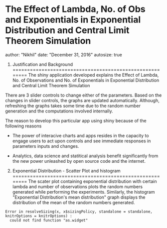 The Effect of Lambda, No. of Obs and Exponentials in Exponential Distribution and Central Limit Theorem Simulation
========================================================
author: "Nikhil"
date: "December 31, 2016"
autosize: true



1. Justification and Background
========================================================
The shiny application developed explains the Effect of Lambda, No. of Observations and No. of Exponentials in Exponential Distribution and Central Limit Theorem Simulation

There are 3 slider controls to change either of the parameters. Based on the changes in slider controls, the graphs are updated automatically. Although, refreshing the graphs takes some time due to the random number generation and the computations involved internally.

The reason to develop this particular app using shiny because of the following reasons
- The power of interacive charts and apps resides in the capacity to engage users to act upon controls and see immediate responses in parameters inputs and changes.

- Analytics, data science and statitical analysis benefit significantly from the new power unleashed by open source code and the internet.

2. Exponential Distribution - Scatter Plot and histogram
========================================================
The scater plot containing exponential distribution with certain lambda and number of observations plots the random numbers generated while performing the experiments. Similarly, the histogram "Exponential Distribution's mean distribution" graph displays the distribution of the mean of the random numbers generated.





















```
Error in resolveSizing(x, x$sizingPolicy, standalone = standalone, knitrOptions = knitrOptions) : 
  could not find function "as.widget"
```
